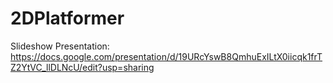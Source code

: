 # 2DPlatformer
Slideshow Presentation: https://docs.google.com/presentation/d/19URcYswB8QmhuExILtX0iicqk1frTZ2YtVC_llDLNcU/edit?usp=sharing